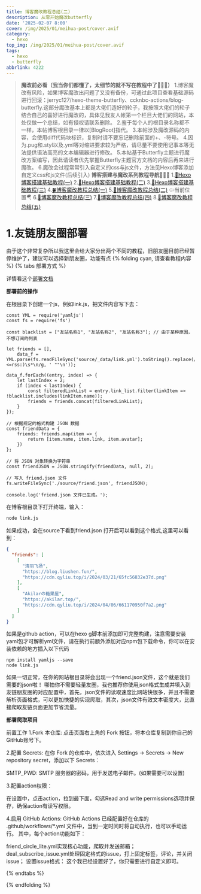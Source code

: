```yaml
---
title: 博客魔改教程总结(二)
description: 从零开始魔改butterfly
date: '2025-02-07 8:00'
cover: /img/2025/01/meihua-post/cover.avif
category:
  - hexo
top_img: /img/2025/01/meihua-post/cover.avif
tags:
  - hexo
  - butterfly
abbrlink: 4222
---
```

> **魔改前必看（我当你们都懂了，太细节的就不写在教程中了🤣🤣🤣）**
> 1.博客魔改有风险，如果博客魔改出问题了又没有备份，可通过此项目查看基础源码进行回滚：jerryc127/hexo-theme-butterfly、ccknbc-actions/blog-butterfly.这部分魔改基本上都是大佬们造好的轮子，我按照大佬们的轮子结合自己的喜好进行魔改的，具体见我友人帐第一个栏目大佬们的网站，本处仅做一个总结，如有侵权请联系删除。
> 2.鉴于每个人的根目录名称都不一样，本帖博客根目录一律以[BlogRoot]指代。
> 3.本帖涉及魔改源码的内容，会使用diff代码块标识，复制时请不要忘记删除前面的+、-符号。
> 4.因为.pug和.styl以及.yml等对缩进要求较为严格，请尽量不要使用记事本等无法提供语法高亮的文本编辑器进行修改。
> 5.本帖基于Butterfly主题进行魔改方案编写，因此请读者优先掌握Butterfly主题官方文档的内容后再来进行魔改。
> 6.魔改会过程常常引入自定义的css与js文件，方法见Hexo博客添加自定义css和js文件(后续引入)
> **博客搭建与魔改系列教程导航🚥🚥🚥**
> 1.[🥬Hexo博客搭建基础教程(一)]()
> 2.[🍒Hexo博客搭建基础教程(二)]()
> 3.[🥪Hexo博客搭建基础教程(三)]()
> 4.[🍀博客魔改教程总结(一)](https://www.sxiaohe.top/posts/4220.html)
> 5.[🍚博客魔改教程总结(二)](https://www.sxiaohe.top/posts/4221.html) ⇦当前位置🪂
> 6.[🎋博客魔改教程总结(三)](https://www.sxiaohe.top/posts/4222.html)
> 7.[🥕博客魔改教程总结(四)]()
> 8.[🍊博客魔改教程总结(五)]()

# 1.友链朋友圈部署
由于这个非常复杂所以我这里会给大家分出两个不同的教程，旧朋友圈目前已经暂停维护了，建议可以选择新朋友圈，功能有点
{% folding cyan, 请查看教程内容 %}
{% tabs 部署方式 %}
<!-- tab 旧朋友圈部署 -->
详情看这个[部署文档](https://fcircle-doc.yyyzyyyz.cn/#/backenddeploy)
<!-- endtab -->

<!-- tab 新朋友圈部署(butterfly主题支持) -->
**部署前的操作**

在根目录下创建一个js，例如link.js，把文件内容写下去：
``` JS
const YML = require('yamljs')
const fs = require('fs')

const blacklist = ["友站名称1", "友站名称2", "友站名称3"]; // 由于某种原因，不想订阅的列表

let friends = [],
    data_f = YML.parse(fs.readFileSync('source/_data/link.yml').toString().replace(/(?<=rss:)\s*\n/g, ' ""\n'));

data_f.forEach((entry, index) => {
    let lastIndex = 2;
    if (index < lastIndex) {
        const filteredLinkList = entry.link_list.filter(linkItem => !blacklist.includes(linkItem.name));
        friends = friends.concat(filteredLinkList);
    }
});

// 根据规定的格式构建 JSON 数据
const friendData = {
    friends: friends.map(item => {
        return [item.name, item.link, item.avatar];
    })
};

// 将 JSON 对象转换为字符串
const friendJSON = JSON.stringify(friendData, null, 2);

// 写入 friend.json 文件
fs.writeFileSync('./source/friend.json', friendJSON);

console.log('friend.json 文件已生成。');
```
在博客根目录下打开终端，输入：
``` BASH
node link.js
```
如果成功，会在source下看到friend.json
打开后可以看到这个格式,这里可以看到：
``` JSON
{
  "friends": [
    [
      "清羽飞扬",
      "https://blog.liushen.fun/",
      "https://cdn.qyliu.top/i/2024/03/21/65fc56832e37d.png"
    ],
    [
      "Akilarの糖果屋",
      "https://akilar.top/",
      "https://cdn.qyliu.top/i/2024/04/06/661170950f7a2.png"
    ]
  ]
}
```
如果是github action，可以在hexo g脚本前添加即可完整构建，注意需要安装yaml包才可解析yml文件，请在执行前额外添加对应npm包下载命令，你可以在安装依赖的地方插入以下代码
``` YML
npm install yamljs --save
node link.js
```
如果一切正常，在你的网站根目录将会出现一个friend.json文件，这个就是我们需要的json啦！
哪怕你不需要轻量友圈，我也推荐你使用json格式生成并填入到友链朋友圈的对应配置中，首先，json文件的读取速度比网站快很多，并且不需要解析页面格式，可以更加快捷的实现爬取，其次，json文件有效文本密度大，比直接爬取友链页面更加节省流量。

**部署爬取项目**

前置工作
1.Fork 本仓库:
点击页面右上角的 Fork 按钮，将本仓库复制到你自己的GitHub账号下。

2.配置 Secrets:
在你 Fork 的仓库中，依次进入 Settings -> Secrets -> New repository secret，添加以下 Secrets：

SMTP_PWD: SMTP 服务器的密码，用于发送电子邮件。(如果需要可以设置)

3.配置action权限：

在设置中，点击action，拉到最下面，勾选Read and write permissions选项并保存，确保action有读写权限。

4.启用 GitHub Actions:
GitHub Actions 已经配置好在仓库的 .github/workflows/*.yml 文件中，当到一定时间时将自动执行，也可以手动运行。
其中，每个action功能如下：

friend_circle_lite.yml实现核心功能，爬取并发送邮箱；
deal_subscribe_issue.yml处理固定格式的issue，打上固定标签，评论，并关闭issue；
设置issue格式：
这个我已经设置好了，你只需要进行自定义即可。
<!-- endtab -->

{% endtabs %}

{% endfolding %}